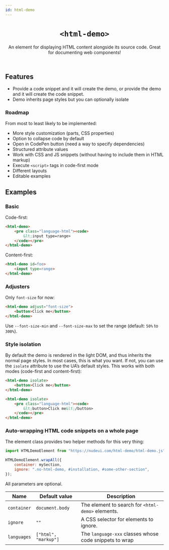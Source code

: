 ```yaml
---
id: html-demo
---
```


<header>

# `<html-demo>`

An element for displaying HTML content alongside its source code.
Great for documenting web components!

</header>



## Features

- Provide a code snippet and it will create the demo, or provide the demo and it will create the code snippet.
- Demo inherits page styles but you can optionally isolate

### Roadmap

From most to least likely to be implemented:

- More style customization (parts, CSS properties)
- Option to collapse code by default
- Open in CodePen button (need a way to specify dependencies)
- Structured attribute values
- Work with CSS and JS snippets (without having to include them in HTML markup)
- Execute `<script>` tags in code-first mode
- Different layouts
- Editable examples


## Examples

### Basic

Code-first:

```html
<html-demo>
	<pre class="language-html"><code>
		&lt;input type=range>
	</code></pre>
</html-demo>
```

Content-first:

```html
<html-demo id=foo>
	<input type=range>
</html-demo>
```

### Adjusters

Only `font-size` for now:

```html
<html-demo adjust="font-size">
	<button>Click me</button>
</html-demo>
```

Use `--font-size-min` and `--font-size-max` to set the range (default: `50%` to `300%`).

### Style isolation

By default the demo is rendered in the light DOM, and thus inherits the normal page styles.
In most cases, this is what you want.
If not, you can use the `isolate` attribute to use the UA’s default styles.
This works with both modes (code-first and content-first):

```html
<html-demo isolate>
	<button>Click me</button>
</html-demo>
```
```html
<html-demo isolate>
	<pre class="language-html"><code>
		&lt;button>Click me&lt;/button>
	</code></pre>
</html-demo>
```

### Auto-wrapping HTML code snippets on a whole page

The element class provides two helper methods for this very thing:

```js
import HTMLDemoElement from "https://nudeui.com/html-demo/html-demo.js";

HTMLDemoElement.wrapAll({
	container: mySection,
	ignore: ".no-html-demo, #installation, #some-other-section",
});
```

All parameters are optional.

| Name | Default value | Description |
| --- | --- | --- |
| `container` | `document.body` | The element to search for `<html-demo>` elements. |
| `ignore` | `""` | A CSS selector for elements to ignore. |
| `languages` | `["html", "markup"]` | The `language-xxx` classes whose code snippets to wrap |


